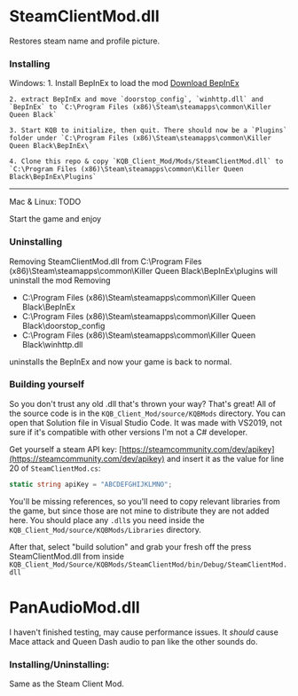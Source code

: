 # SteamClientMod.dll
Restores steam name and profile picture.

### Installing
Windows:
    1. Install BepInEx to load the mod [Download BepInEx](https://github.com/BepInEx/BepInEx/releases/download/v5.4.21/BepInEx_x64_5.4.21.0.zip)

    2. extract BepInEx and move `doorstop_config`, `winhttp.dll` and `BepInEx` to `C:\Program Files (x86)\Steam\steamapps\common\Killer Queen Black`

    3. Start KQB to initialize, then quit. There should now be a `Plugins` folder under `C:\Program Files (x86)\Steam\steamapps\common\Killer Queen Black\BepInEx\`

    4. Clone this repo & copy `KQB_Client_Mod/Mods/SteamClientMod.dll` to `C:\Program Files (x86)\Steam\steamapps\common\Killer Queen Black\BepInEx\Plugins`
---
Mac & Linux: TODO

Start the game and enjoy

### Uninstalling
Removing SteamClientMod.dll from C:\Program Files (x86)\Steam\steamapps\common\Killer Queen Black\BepInEx\plugins will uninstall the mod
Removing 
 - C:\Program Files (x86)\Steam\steamapps\common\Killer Queen Black\BepInEx
 - C:\Program Files (x86)\Steam\steamapps\common\Killer Queen Black\doorstop_config
 - C:\Program Files (x86)\Steam\steamapps\common\Killer Queen Black\winhttp.dll
 
 uninstalls the BepInEx and now your game is back to normal.

### Building yourself
So you don't trust any old .dll that's thrown your way? That's great! All of the source code is in the `KQB_Client_Mod/source/KQBMods` directory. You can open that Solution file in Visual Studio Code. It was made with VS2019, not sure if it's compatible with other versions I'm not a C# developer.


Get yourself a steam API key: [https://steamcommunity.com/dev/apikey](https://steamcommunity.com/dev/apikey)
and insert it as the value for line 20 of `SteamClientMod.cs`:
```cs
static string apiKey = "ABCDEFGHIJKLMNO";
```

You'll be missing references, so you'll need to copy relevant libraries from the game, but since those are not mine to distribute they are not added here. You should place any `.dll`s you need inside the `KQB_Client_Mod/source/KQBMods/Libraries` directory.

After that, select "build solution" and grab your fresh off the press SteamClientMod.dll from inside `KQB_Client_Mod/Source/KQBMods/SteamClientMod/bin/Debug/SteamClientMod.dll`

# PanAudioMod.dll
I haven't finished testing, may cause performance issues. It *should* cause Mace attack and Queen Dash audio to pan like the other sounds do.

### Installing/Uninstalling:

Same as the Steam Client Mod. 
